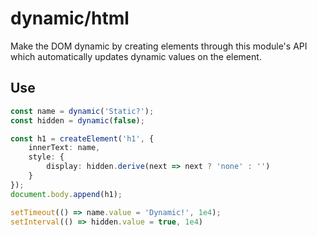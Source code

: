 # dynamic/html

Make the DOM dynamic by creating elements through this module's API which automatically updates dynamic values on the element.

## Use

```ts
const name = dynamic('Static?');
const hidden = dynamic(false);

const h1 = createElement('h1', {
    innerText: name,
    style: {
        display: hidden.derive(next => next ? 'none' : '')
    }
});
document.body.append(h1);

setTimeout(() => name.value = 'Dynamic!', 1e4);
setInterval(() => hidden.value = true, 1e4)
```